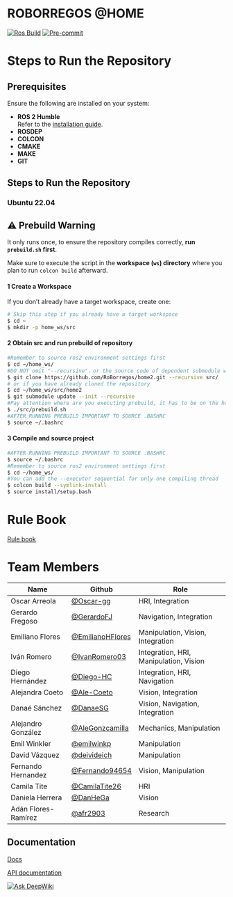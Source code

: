 # ROBORREGOS @HOME


[![Ros Build](https://github.com/RoBorregos/home2/actions/workflows/ros2-build.yml/badge.svg)](https://github.com/RoBorregos/home2/actions/workflows/ros2-build.yml)
[![Pre-commit](https://github.com/RoBorregos/home2/actions/workflows/pre-commit.yml/badge.svg)](https://github.com/RoBorregos/home2/actions/workflows/pre-commit.yml)

# Steps to Run the Repository  

## Prerequisites  
Ensure the following are installed on your system:  
- **ROS 2 Humble**  
  Refer to the [installation guide](https://docs.ros.org/en/humble/Installation/Ubuntu-Install-Debs.html).  
- **ROSDEP**  
- **COLCON**  
- **CMAKE**  
- **MAKE**  
- **GIT**  

## Steps to Run the Repository  

###  Ubuntu 22.04  
## ⚠️ Prebuild Warning  
It only runs once, to ensure the repository compiles correctly, **run `prebuild.sh` first**.  

Make sure to execute the script in the **workspace (`ws`) directory** where you plan to run `colcon build` afterward.  


#### 1 Create a Workspace  
If you don’t already have a target workspace, create one:  
```bash
# Skip this step if you already have a target workspace
$ cd ~
$ mkdir -p home_ws/src
```

#### 2 Obtain src and run prebuild of repository
``` bash
#Remember to source ros2 environment settings first
$ cd ~/home_ws/
#DO NOT omit "--recursive"，or the source code of dependent submodule will not be downloaded.
$ git clone https://github.com/RoBorregos/home2.git --recursive src/
# or if you have already cloned the repository
$ cd ~/home_ws/src/home2
$ git submodule update --init --recursive
#Pay attention where are you executing prebuild, it has to be on the home_ws directory.
$ ./src/prebuild.sh
#AFTER RUNNING PREBUILD IMPORTANT TO SOURCE .BASHRC 
$ source ~/.bashrc
```
#### 3 Compile and source project
``` bash
#AFTER RUNNING PREBUILD IMPORTANT TO SOURCE .BASHRC 
$ source ~/.bashrc
#Remember to source ros2 environment settings first
$ cd ~/home_ws/
#You can add the --executor sequential for only one compiling thread
$ colcon build --symlink-install
$ source install/setup.bash
```

# Rule Book
[Rule book](https://robocupathome.github.io/RuleBook/rulebook/master.pdf)

# Team Members

| Name                    | Github                                                       | Role      |
| ----------------------- | ------------------------------------------------------------------- | ------------------------------------------------------------ |
| Oscar Arreola | [@Oscar-gg](https://github.com/Oscar-gg)  | HRI, Integration  |
| Gerardo Fregoso | [@GerardoFJ](https://github.com/GerardoFJ) | Navigation, Integration |
| Emiliano Flores | [@EmilianoHFlores](https://github.com/EmilianoHFlores) | Manipulation, Vision, Integration |
| Iván Romero | [@IvanRomero03](https://github.com/IvanRomero03) | Integration, HRI, Manipulation, Vision |
| Diego Hernández | [@Diego-HC](https://github.com/Diego-HC) | Integration, HRI, Navigation |
| Alejandra Coeto | [@Ale-Coeto](https://github.com/Ale-Coeto) | Vision, Integration |
| Danaé Sánchez | [@DanaeSG](https://github.com/DanaeSG) |Vision, Navigation, Integration|
| Alejandro González | [@AleGonzcamilla](https://github.com/AleGonzcamilla) | Mechanics, Manipulation |
| Emil Winkler | [@emilwinkp](https://github.com/emilwinkp) | Manipulation |
| David Vázquez | [@deivideich](https://github.com/Deivideich) | Manipulation |
| Fernando Hernandez | [@Fernando94654](https://github.com/Fernando94654) | Vision, Manipulation |
|Camila Tite | [@CamilaTite26](https://github.com/CamilaTite26) | HRI |
|Daniela Herrera | [@DanHeGa](https://github.com/DanHeGa) | Vision |
|Adán Flores-Ramírez | [@afr2903](https://github.com/afr2903) | Research |

## Documentation
[Docs](https://athome.roborregos.com/)

[API documentation](https://roborregos.github.io/home2/)

[![Ask DeepWiki](https://deepwiki.com/badge.svg)](https://deepwiki.com/RoBorregos/home2)
